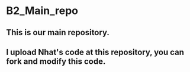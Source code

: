 # B2_Main_repo
## This is our main repository.
## I upload Nhat's code at this repository, you can fork and modify this code.
